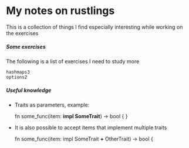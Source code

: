 # My notes on rustlings

This is a collection of things I find especially interesting while working on the exercises

##### Some exercises
The following is a list of exercises I need to study more

    hashmaps3
    options2

##### Useful knowledge

- Traits as parameters, example:

    fn some_func(item: __impl SomeTrait__) -> bool { }

- It is also possible to accept items that implement multiple traits

    fn some_func(item: impl SomeTrait **+** OtherTrait) -> bool {